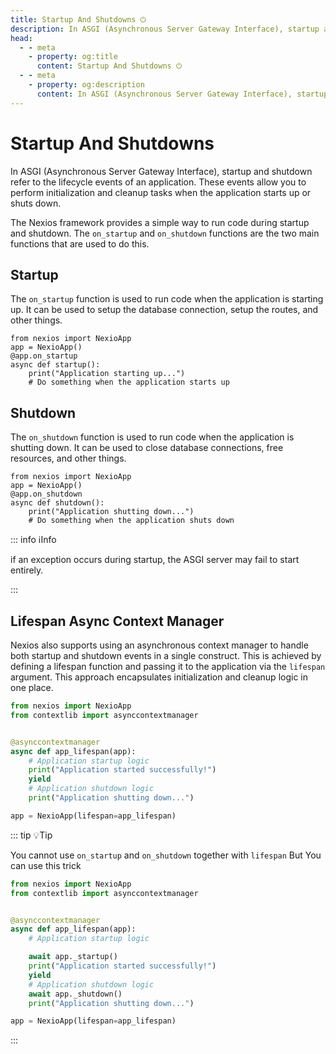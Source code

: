 ```yaml
---
title: Startup And Shutdowns ⏻
description: In ASGI (Asynchronous Server Gateway Interface), startup and shutdown refer to the lifecycle events of an application. These events allow you to perform initialization and cleanup tasks when the application starts up or shuts down.
head:
  - - meta
    - property: og:title
      content: Startup And Shutdowns ⏻
  - - meta
    - property: og:description
      content: In ASGI (Asynchronous Server Gateway Interface), startup and shutdown refer to the lifecycle events of an application. These events allow you to perform initialization and cleanup tasks when the application starts up or shuts down.
---
```

# Startup And Shutdowns 
In ASGI (Asynchronous Server Gateway Interface), startup and shutdown refer to the lifecycle events of an application. These events allow you to perform initialization and cleanup tasks when the application starts up or shuts down.


The Nexios framework provides a simple way to run code during startup and shutdown. The ``on_startup`` and ``on_shutdown`` functions are the two main functions that are used to do this.

## Startup

The ``on_startup`` function is used to run code when the application is starting up. It can be used to setup the database connection, setup the routes, and other things.


```python{3}
from nexios import NexioApp
app = NexioApp()
@app.on_startup
async def startup():
    print("Application starting up...")
    # Do something when the application starts up
```

## Shutdown

The ``on_shutdown`` function is used to run code when the application is shutting down. It can be used to close database connections, free resources, and other things.


```python{3}
from nexios import NexioApp
app = NexioApp()
@app.on_shutdown
async def shutdown():
    print("Application shutting down...")
    # Do something when the application shuts down
```

::: info ℹ️Info

if an exception occurs during startup, the ASGI server may fail to start entirely.

:::

## Lifespan Async Context Manager

Nexios also supports using an asynchronous context manager to handle both startup and shutdown events in a single construct. This is achieved by defining a lifespan function and passing it to the application via the `lifespan` argument. This approach encapsulates initialization and cleanup logic in one place.



```python
from nexios import NexioApp
from contextlib import asynccontextmanager


@asynccontextmanager
async def app_lifespan(app):
    # Application startup logic
    print("Application started successfully!")
    yield
    # Application shutdown logic
    print("Application shutting down...")

app = NexioApp(lifespan=app_lifespan)
```

::: tip 💡Tip

You cannot use ``on_startup`` and ``on_shutdown`` together with ``lifespan`` But You can use this trick 

```py
from nexios import NexioApp
from contextlib import asynccontextmanager


@asynccontextmanager
async def app_lifespan(app):
    # Application startup logic

    await app._startup()
    print("Application started successfully!")
    yield
    # Application shutdown logic
    await app._shutdown()
    print("Application shutting down...")

app = NexioApp(lifespan=app_lifespan)

```
:::